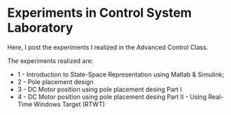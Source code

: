 #  Experiments in Control System Laboratory

Here, I post the experiments I realized in the Advanced Control Class.

The experiments realized are:

  *  1 - Introduction to State-Space Representation using Matlab & Simulink;
  *  2 - Pole placement design
  *  3 - DC Motor position using pole placement desing Part I 
  *  4 - DC Motor position using pole placement desing Part II - Using Real-Time Windows Target (RTWT) 
